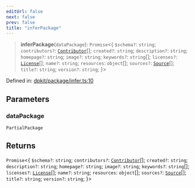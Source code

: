 ```yaml
---
editUrl: false
next: false
prev: false
title: "inferPackage"
---
```


> **inferPackage**(`dataPackage`): `Promise`\<\{ `$schema?`: `string`; `contributors?`: [`Contributor`](/reference/dpkit/contributor/)[]; `created?`: `string`; `description?`: `string`; `homepage?`: `string`; `image?`: `string`; `keywords?`: `string`[]; `licenses?`: [`License`](/reference/dpkit/license/)[]; `name?`: `string`; `resources`: `object`[]; `sources?`: [`Source`](/reference/dpkit/source/)[]; `title?`: `string`; `version?`: `string`; \}\>

Defined in: [dpkit/package/infer.ts:10](https://github.com/datisthq/dpkit/blob/5891634de8175d14853313e208ffbae144fd78eb/dpkit/package/infer.ts#L10)

## Parameters

### dataPackage

`PartialPackage`

## Returns

`Promise`\<\{ `$schema?`: `string`; `contributors?`: [`Contributor`](/reference/dpkit/contributor/)[]; `created?`: `string`; `description?`: `string`; `homepage?`: `string`; `image?`: `string`; `keywords?`: `string`[]; `licenses?`: [`License`](/reference/dpkit/license/)[]; `name?`: `string`; `resources`: `object`[]; `sources?`: [`Source`](/reference/dpkit/source/)[]; `title?`: `string`; `version?`: `string`; \}\>
